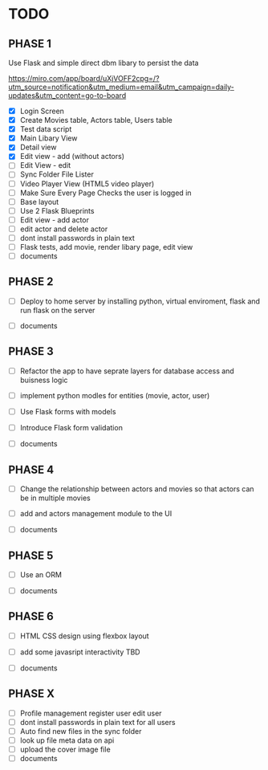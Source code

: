 # TODO
## PHASE 1

Use Flask and simple direct dbm libary to persist the data

https://miro.com/app/board/uXjVOFF2cpg=/?utm_source=notification&utm_medium=email&utm_campaign=daily-updates&utm_content=go-to-board

- [x] Login Screen
- [x] Create Movies table, Actors table, Users table
- [x] Test data script
- [x] Main Libary View
- [x] Detail view
- [x] Edit view - add (without actors)
- [ ] Edit View - edit
- [ ] Sync Folder File Lister
- [ ] Video Player View (HTML5 video player)
- [ ] Make Sure Every Page Checks the user is logged in 
- [ ] Base layout
- [ ] Use 2 Flask Blueprints
- [ ] Edit view - add actor
- [ ] edit actor and delete actor
- [ ] dont install passwords in plain text
- [ ] Flask tests,  add movie, render libary page, edit view
- [ ] documents

## PHASE 2

- [ ] Deploy to home server by installing python, virtual enviroment, flask and run flask on the server
- [ ] documents


## PHASE 3

- [ ] Refactor the app to have seprate layers for database access and buisness logic
- [ ] implement python modles for entities (movie, actor, user)
- [ ] Use Flask forms with models 
- [ ] Introduce Flask form validation
- [ ] documents


## PHASE 4

- [ ] Change the relationship between actors and movies so that actors can be in multiple movies
- [ ] add and actors management module to the UI
- [ ] documents


## PHASE 5

- [ ] Use an ORM
- [ ] documents


## PHASE 6

- [ ] HTML CSS design using flexbox layout
- [ ] add some javasript interactivity TBD
- [ ] documents


## PHASE X

- [ ] Profile management register user edit user
- [ ] dont install passwords in plain text for all users
- [ ] Auto find new files in the sync folder
- [ ] look up file meta data on api
- [ ] upload the cover image file
- [ ] documents
